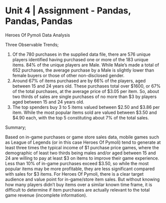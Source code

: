# Unit 4 | Assignment - Pandas, Pandas, Pandas

Heroes Of Pymoli Data Analysis

Three Observable Trends;

1)	Of the 780 purchases in the supplied data file, there are 576 unique players identified having purchased one or more of the 183 unique items. 84% of the unique players are Male. While Male’s made a total of 652 purchases, the average purchase by a Male is slightly lower than female buyers or those of other non-disclosed gender.  
2)	Around 67% of items purchased are by 66% of the players, aged between 15 and 24 years old. These purchases total over $1600, or 67% of the total purchases, at the average price of $3.05 per item. So, about two thirds of sales are single purchases of no more than $3 by players aged between 15 and 24 years old. 
3)	The top spenders buy 3 to 5 items valued between $2.50 and $3.86 per item. While the most popular items sold are valued between $3.50 and $4.90 each, with the top 5 constituting about 7% of the total sales.

Summary;

Based on in-game purchases or game store sales data, mobile games such as League of Legends (or in this case Heroes Of Pymoli) tend to generate at least three times the typical income of $1 purchase price games, where the demographic of least two thirds being males and/or aged between 15 and 24 are willing to pay at least $3 on items to improve their game experience. Less than 10% of in-game purchases exceed $3.50, so while the most popular items may be more profitable, they are less significant compared with sales for $3 items. For Heroes Of Pymoli, there is a clear target audience and value point for in-game/store item sales. But without knowing how many players didn’t buy items over a similar known time frame, it is difficult to determine if item purchases are actually relevant to the total game revenue (incomplete information).  

